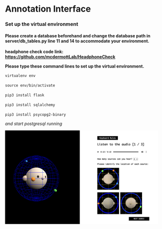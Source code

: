# Annotation Interface

### Set up the virtual environment

#### Please create a database beforehand and change the database path in server/db_tables.py line 11 and 14 to accommodate your environment.

**headphone check code link: https://github.com/mcdermottLab/HeadphoneCheck**

**Please type these command lines to set up the virtual environment.**
```
virtualenv env

source env/bin/activate

pip3 install flask

pip3 install sqlalchemy

pip3 install psycopg2-binary
```
*and start postgresql running*

![Alt text](templates/question/img/page_sample.png?raw=true)